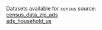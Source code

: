 Datasets available for `census` source:  
[census_data_zip_ads](https://docs.upgini.com/public/census/census_data_zip_ads)  
[ads_household_us](https://docs.upgini.com/public/census/ads_household_us)  
